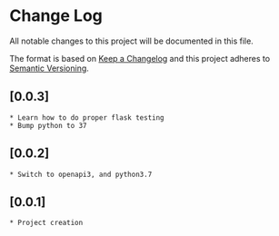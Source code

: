 # Change Log
All notable changes to this project will be documented in this file.

The format is based on [Keep a Changelog](http://keepachangelog.com/)
and this project adheres to [Semantic Versioning](http://semver.org/).

## [0.0.3]
    * Learn how to do proper flask testing
    * Bump python to 37

## [0.0.2]
    * Switch to openapi3, and python3.7

## [0.0.1]
    * Project creation
